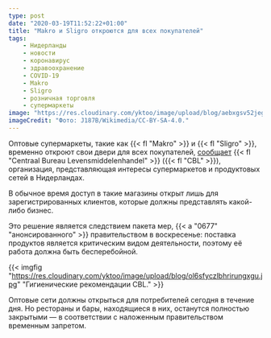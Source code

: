 ```yaml
---
type: post
date: "2020-03-19T11:52:22+01:00"
title: "Makro и Sligro откроются для всех покупателей"
tags:
    - Нидерланды
    - новости
    - коронавирус
    - здравоохранение
    - COVID-19
    - Makro
    - Sligro
    - розничная торговля
    - супермаркеты
image: "https://res.cloudinary.com/yktoo/image/upload/blog/aebxgsv52jeg7j4ra6gz.jpg"
imageCredit: "Фото: J187B/Wikimedia/CC-BY-SA-4.0."
---
```


Оптовые супермаркеты, такие как {{< fl "Makro" >}} и {{< fl "Sligro" >}}, временно откроют свои двери для всех покупателей, [сообщает](https://www.cbl.nl/zelfbedieningsgroothandel-open-voor-consument/) {{< fl "Centraal Bureau Levensmiddelenhandel" >}} ({{< fl "CBL" >}}), организация, представляющая интересы супермаркетов и продуктовых сетей в Нидерландах.

В обычное время доступ в такие магазины открыт лишь для зарегистрированных клиентов, которые должны представлять какой-либо бизнес.

<!--more-->

Это решение является следствием пакета мер, {{< a "0677" "анонсированного" >}} правительством в воскресенье: поставка продуктов является критическим видом деятельности, поэтому её работа должна быть бесперебойной. 

{{< imgfig "https://res.cloudinary.com/yktoo/image/upload/blog/ol6sfyczlbhrirungxgu.jpg" "Гигиенические рекомендации CBL." >}}

Оптовые сети должны открыться для потребителей сегодня в течение дня. Но рестораны и бары, находящиеся в них, останутся полностью закрытыми — в соответствии с наложенным правительством временным запретом.

